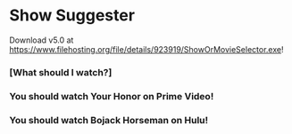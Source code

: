 # Show Suggester

Download v5.0 at https://www.filehosting.org/file/details/923919/ShowOrMovieSelector.exe!

### [What should I watch?]
### You should watch Your Honor on Prime Video!
### You should watch Bojack Horseman on Hulu!
